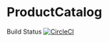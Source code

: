 # ProductCatalog
Build Status
[![CircleCI](https://circleci.com/gh/ahutc050/ProductCatalog.svg?style=svg)](https://circleci.com/gh/ahutc050/ProductCatalog)


